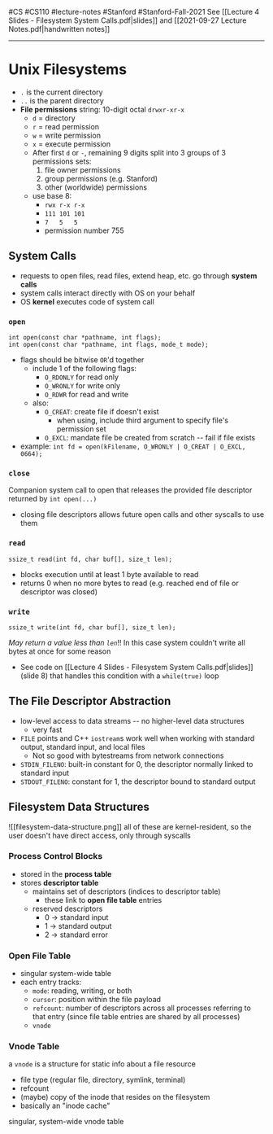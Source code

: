 #CS #CS110 #lecture-notes #Stanford #Stanford-Fall-2021 
See [[Lecture 4 Slides - Filesystem System Calls.pdf|slides]] and [[2021-09-27 Lecture Notes.pdf|handwritten notes]]
___
# Unix Filesystems
- `.` is the current directory
- `..` is the parent directory
- **File permissions** string: 10-digit octal `drwxr-xr-x`
	- `d` = directory
	- `r` = read permission
	- `w` = write permission
	- `x` = execute permission
	- After first `d` or `-`, remaining 9 digits split into 3 groups of 3 permissions sets:
		1. file owner permissions
		2. group permissions (e.g. Stanford)
		3. other (worldwide) permissions
	- use base 8:
		- `rwx r-x r-x`
		- `111 101 101`
		- `7   5   5  `
		- permission number 755

## System Calls
- requests to open files, read files, extend heap, etc. go through **system calls**
- system calls interact directly with OS on your behalf
- OS **kernel** executes code of system call
### `open`
```
int open(const char *pathname, int flags);
int open(const char *pathname, int flags, mode_t mode);
```
- flags should be bitwise `OR`'d together
	- include 1 of the following flags:
		- `O_RDONLY` for read only
		- `O_WRONLY` for write only
		- `O_RDWR` for read and write
	- also:
		- `O_CREAT`: create file if doesn't exist
			- when using, include third argument to specify file's permission set
		- `O_EXCL`: mandate file be created from scratch -- fail if file exists
- example: `int fd = open(kFilename, O_WRONLY | O_CREAT | O_EXCL, 0664);`

### `close`
Companion system call to open that releases the provided file descriptor returned by `int open(...)`
- closing file descriptors allows future open calls and other syscalls to use them

### `read`
```
ssize_t read(int fd, char buf[], size_t len);
```
- blocks execution until at least 1 byte available to read
- returns 0 when no more bytes to read (e.g. reached end of file or descriptor was closed)

### `write`
```
ssize_t write(int fd, char buf[], size_t len);
```
*May return a value less than `len`*!! In this case system couldn't write all bytes at once for some reason
- See code on [[Lecture 4 Slides - Filesystem System Calls.pdf|slides]] (slide 8) that handles this condition with a `while(true)` loop

## The File Descriptor Abstraction
- low-level access to data streams -- no higher-level data structures
	- very fast
- `FILE` points and C++ `iostream`s work well when working with standard output, standard input, and local files
	- Not so good with bytestreams from network connections
- `STDIN_FILENO`: built-in constant for 0, the descriptor normally linked to standard input
- `STDOUT_FILENO`: constant for 1, the descriptor bound to standard output

## Filesystem Data Structures
![[filesystem-data-structure.png]]
all of these are kernel-resident, so the user doesn't have direct access, only through syscalls
### Process Control Blocks
- stored in the **process table**
- stores **descriptor table**
	- maintains set of descriptors (indices to descriptor table)
		- these link to **open file table** entries
	- reserved descriptors
		- 0 -> standard input
		- 1 -> standard output
		- 2 -> standard error
### Open File Table
- singular system-wide table
- each entry tracks:
	- `mode`: reading, writing, or both
	- `cursor`: position within the file payload
	- `refcount`: number of descriptors across all processes referring to that entry (since file table entries are shared by all processes)
	- `vnode`
### Vnode Table
a `vnode` is a structure for static info about a file resource
- file type (regular file, directory, symlink, terminal)
- refcount
- (maybe) copy of the inode that resides on the filesystem
- basically an "inode cache"

singular, system-wide vnode table